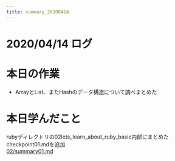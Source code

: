 ```yaml
---
title: summary_20200414
---
```



# 2020/04/14 ログ

# 本日の作業

- ArrayとList、またHashのデータ構造について調べまとめた

# 本日学んだこと

rubyディレクトリの02lets_learn_about_ruby_basic内部にまとめたcheckpoint01.mdを追加  
[02/summary01.md](https://github.com/Shigi-p/bootcamp/blob/master/ruby/02lets_learn_about_ruby_basic/checkpont01.md)
